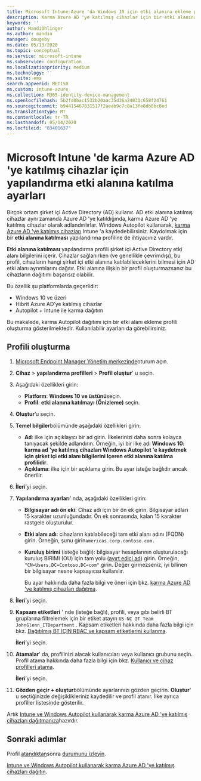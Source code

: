 ```yaml
---
title: Microsoft Intune-Azure 'da Windows 10 için etki alanına ekleme profili ayarları | Microsoft Docs
description: Karma Azure AD 'ye katılmış cihazlar için bir etki alanına katılma cihaz yapılandırma profili oluşturun. Windows Autopilot ve Microsoft Intune ile sağlanan cihazlara şirket içi Active Directory etki alanı bilgilerini dağıtmak için bu profili kullanın.
keywords: ''
author: MandiOhlinger
ms.author: mandia
manager: dougeby
ms.date: 05/13/2020
ms.topic: conceptual
ms.service: microsoft-intune
ms.subservice: configuration
ms.localizationpriority: medium
ms.technology: ''
ms.suite: ems
search.appverid: MET150
ms.custom: intune-azure
ms.collection: M365-identity-device-management
ms.openlocfilehash: 5b2fd0bac1532b20aac35d36a24831c658f24761
ms.sourcegitcommit: b94415467831517f2aeab9c7c8a13fe8db8bc8ed
ms.translationtype: MT
ms.contentlocale: tr-TR
ms.lasthandoff: 05/14/2020
ms.locfileid: "83401637"
---
```

# <a name="configuration-domain-join-settings-for-hybrid-azure-ad-joined-devices-in-microsoft-intune"></a>Microsoft Intune 'de karma Azure AD 'ye katılmış cihazlar için yapılandırma etki alanına katılma ayarları

Birçok ortam şirket içi Active Directory (AD) kullanır. AD etki alanına katılmış cihazlar aynı zamanda Azure AD 'ye katıldığında, karma Azure AD 'ye katılmış cihazlar olarak adlandırılırlar. Windows Autopilot kullanarak, [karma Azure AD 'ye katılmış cihazları](../enrollment/windows-autopilot-hybrid.md) Intune 'a kaydedebilirsiniz. Kaydolmak için bir **etki alanına katılması** yapılandırma profiline de ihtiyacınız vardır.

**Etki alanına katılması** yapılandırma profili şirket içi Active Directory etki alanı bilgilerini içerir. Cihazlar sağlanırken (ve genellikle çevrimdışı), bu profil, cihazların hangi şirket içi etki alanına katılabileceklerini bilmesi için AD etki alanı ayrıntılarını dağıtır. Etki alanına ilişkin bir profil oluşturmazsanız bu cihazların dağıtımı başarısız olabilir.

Bu özellik şu platformlarda geçerlidir:

- Windows 10 ve üzeri
- Hibrit Azure AD’ye katılmış cihazlar
- Autopilot + Intune ile karma dağıtım

Bu makalede, karma Autopilot dağıtımı için bir etki alanı ekleme profili oluşturma gösterilmektedir. Kullanılabilir ayarları da görebilirsiniz.

## <a name="create-the-profile"></a>Profili oluşturma

1. [Microsoft Endpoint Manager Yönetim merkezinde](https://go.microsoft.com/fwlink/?linkid=2109431)oturum açın.
2. **Cihaz**  >  **yapılandırma profilleri**  >  **Profil oluştur**' u seçin.
3. Aşağıdaki özellikleri girin:

    - **Platform**: **Windows 10 ve üstünü**seçin.
    - **Profil**: **etki alanına katılmayı (Önizleme)** seçin.

4. **Oluştur**’u seçin.
5. **Temel bilgiler**bölümünde aşağıdaki özellikleri girin:

    - **Ad**: ilke için açıklayıcı bir ad girin. İlkelerinizi daha sonra kolayca tanıyacak şekilde adlandırın. Örneğin, iyi bir ilke adı **Windows 10: karma ad 'ye katılmış cihazları Windows Autopilot 'e kaydetmek için şirket içi etki alanı bilgilerini Içeren etki alanına katılma profilidir**.
    - **Açıklama**: ilke için bir açıklama girin. Bu ayar isteğe bağlıdır ancak önerilir.

6. **İleri**’yi seçin.
7. **Yapılandırma ayarları**' nda, aşağıdaki özellikleri girin:

    - **Bilgisayar adı ön eki**: Cihaz adı için bir ön ek girin. Bilgisayar adları 15 karakter uzunluğundadır. Ön ek sonrasında, kalan 15 karakter rastgele oluşturulur.
    - **Etki alanı adı**: cihazların katılabileceği tam etki alanı adını (FQDN) girin. Örneğin, şunu girin`americas.corp.contoso.com.`
    - **Kuruluş birimi** (isteğe bağlı): bilgisayar hesaplarının oluşturulacağı kuruluş BIRIMI (OU) için tam yolu ([ayırt edici ad](https://docs.microsoft.com/windows/win32/ad/object-names-and-identities#distinguished-name)) girin. Örneğin, `"CN=Users,DC=Contoso,DC=com"` girin. Değer girmezseniz, iyi bilinen bir bilgisayar nesne kapsayıcısı kullanılır.

      Bu ayar hakkında daha fazla bilgi ve öneri için bkz. [karma Azure AD 'ye katılmış cihazları dağıtma](../enrollment/windows-autopilot-hybrid.md).

8. **İleri**’yi seçin.

9. **Kapsam etiketleri** ' nde (isteğe bağlı), profili, veya gıbı belirli BT gruplarına filtrelemek için bir etiket atayın `US-NC IT Team` `JohnGlenn_ITDepartment` . Kapsam etiketleri hakkında daha fazla bilgi için bkz. [Dağıtılmış BT IÇIN RBAC ve kapsam etiketlerini kullanma](../fundamentals/scope-tags.md).

    **İleri**’yi seçin.

10. **Atamalar**' da, profilinizi alacak kullanıcıları veya kullanıcı grubunu seçin. Profil atama hakkında daha fazla bilgi için bkz. [Kullanıcı ve cihaz profilleri atama](device-profile-assign.md).

    **İleri**’yi seçin.

11. **Gözden geçir + oluştur**bölümünde ayarlarınızı gözden geçirin. **Oluştur**' u seçtiğinizde değişiklikleriniz kaydedilir ve profil atanır. İlke ayrıca profiller listesinde gösterilir.

Artık [Intune ve Windows Autopilot kullanarak karma Azure AD 'ye katılmış cihazları dağıtmanıza](../enrollment/windows-autopilot-hybrid.md)hazırdır.

## <a name="next-steps"></a>Sonraki adımlar

Profil [atandıktan](device-profile-assign.md)sonra [durumunu izleyin](device-profile-monitor.md).

[Intune ve Windows Autopilot kullanarak karma Azure AD 'ye katılmış cihazları dağıtın](../enrollment/windows-autopilot-hybrid.md).
